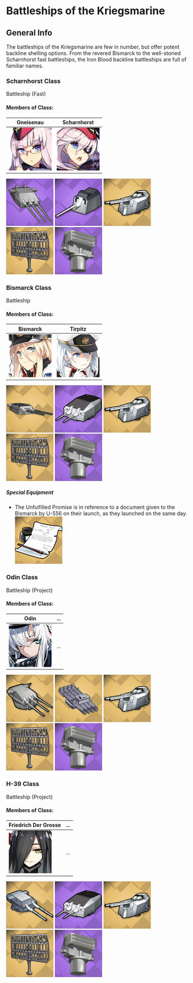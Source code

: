 # Battleships of the Kriegsmarine

## General Info

The battleships of the Kriegsmarine are few in number, but offer potent backline shelling options. From the revered Bismarck to the well-storied Scharnhorst fast battleships, the Iron Blood backline battleships are full of familiar names.

### Scharnhorst Class

Battleship (Fast) <br/>

#### Members of Class: <br/>
Gneisenau | Scharnhorst
| ----- | ----- |
![Gneisenau](/Icons/Ship/IronBlood/Gneisenau.png) | ![Scharnhorst](/Icons/Ship/IronBlood/Scharnhorst.png) <br/>

![28.3cm](/Icons/Equipment/Guns/BB/28.3cmSKC34.png)
![15cmTbtskC36](/Icons/Equipment/Guns/CL/15cmTbtskC36.png)
![10.5cmSKC33NA](/Icons/Equipment/AA/10.5cmSKC33NA.png)
![FuMo25](/Icons/Equipment/Auxiliary/FuMo25.png)
![FireControlRadar](/Icons/Equipment/Auxiliary/FireControlRadar.png) <br/>

### Bismarck Class

Battleship <br/>

#### Members of Class: <br/>
Bismarck | Tirpitz
| ----- | ----- |
![Bismarck](/Icons/Ship/IronBlood/Bismarck.png) | ![Tirpitz](/Icons/Ship/IronBlood/Tirpitz.png) <br/>

![38.1cm](/Icons/Equipment/Guns/BB/38.1cmSKC34.png)
![15cmTbtskC36](/Icons/Equipment/Guns/CL/15cmSKC28.png)
![10.5cmSKC33NA](/Icons/Equipment/AA/10.5cmSKC33NA.png)
![FuMo25](/Icons/Equipment/Auxiliary/FuMo25.png)
![FireControlRadar](/Icons/Equipment/Auxiliary/FireControlRadar.png) <br/>

##### Special Equipment
* The Unfulfilled Promise is in reference to a document given to the Bismarck by U-556 on their launch, as they launched on the same day.
![UnfulfilledPromise](/Icons/Equipment/Auxiliary/UnfulfilledPromise.png) <br/>

### Odin Class

Battleship (Project) <br/>

#### Members of Class: <br/>
Odin | ...
| ----- | ----- |
![Odin](/Icons/Ship/IronBlood/Odin.png) | ... <br/>

![30.5cm](/Icons/Equipment/Guns/BB/30.5cmSKC39.png)
![53.3cmG7aQuad](/Icons/Equipment/Torpedo/Surface/53.3cmG7aQuad.png)
![10.5cmSKC33NA](/Icons/Equipment/AA/10.5cmSKC33NA.png)
![FuMo25](/Icons/Equipment/Auxiliary/FuMo25.png)
![FireControlRadar](/Icons/Equipment/Auxiliary/FireControlRadar.png) <br/>

### H-39 Class

Battleship (Project) <br/>

#### Members of Class: <br/>
Friedrich Der Grosse | ...
| ----- | ----- |
![FdG](/Icons/Ship/IronBlood/FdG.png) | ... <br/>

![40.6cm](/Icons/Equipment/Guns/BB/40.6cmSKC34.png)
![15cmSKC28](/Icons/Equipment/Guns/CL/15cmSKC28.png)
![10.5cmSKC33NA](/Icons/Equipment/AA/10.5cmSKC33NA.png)
![FuMo25](/Icons/Equipment/Auxiliary/FuMo25.png)
![FireControlRadar](/Icons/Equipment/Auxiliary/FireControlRadar.png) <br/>

